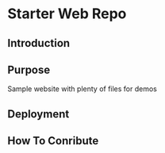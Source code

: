 # Starter Web Repo

## Introduction

## Purpose

Sample website with plenty of files for demos
## Deployment

## How To Conribute

